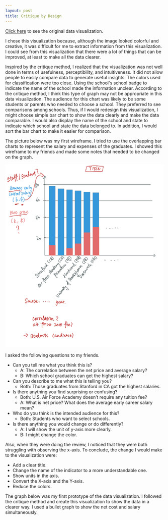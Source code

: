 ```yaml
---
layout: post
title: Critique by Design
---
```

[Click here](https://howmuch.net/articles/best-college-on-each-state-2019) to see the original data visualization.

I chose this visualization because, although the image looked colorful and creative, it was difficult for me to extract information from this visualization. I could see from this visualization that there were a lot of things that can be improved, at least to make all the data clearer. 

Inspired by the critique method, I realized that the visualization was not well done in terms of usefulness, perceptibility, and intuitiveness. It did not allow people to easily compare data to generate useful insights. The colors used for classification were too close. Using the school's school badge to indicate the name of the school made the information unclear. According to the critique method, I think this type of graph may not be appropriate in this data visualization. The audience for this chart was likely to be some students or parents who needed to choose a school. They preferred to see comparisons among schools. Thus, if I would redesign this visualization, I might choose simple bar chart to show the data clearly and make the data comparable. I would also display the name of the school and state to indicate which school and state the data belonged to. In addition, I would sort the bar chart to make it easier for comparison. 

The picture below was my first wireframe. I tried to use the overlapping bar charts to represent the salary and expenses of the graduates. I showed this wireframe to my friends and made some notes that needed to be changed on the graph.

![wireframe](TSWD_AS3_pics/wireframe.png)

I asked the following questions to my friends.
-	Can you tell me what you think this is?
    - A: The correlation between the net price and average salary?
    - B: Which school graduates can get the highest salary?
-	Can you describe to me what this is telling you?
    - Both: Those graduates from Stanford in CA got the highest salaries.
-	Is there anything you find surprising or confusing?
    - Both: U.S. Air Force Academy doesn’t require any tuition fee?
    - A: What is net price? What does the average early career salary mean?
-	Who do you think is the intended audience for this?
    - Both: Students who want to select schools.
-	Is there anything you would change or do differently?
    - A: I will show the unit of y-axis more clearly.
    - B: I might change the color.

Also, when they were doing the review, I noticed that they were both struggling with observing the x-axis. To conclude, the change I would make to the visualization were:
-	Add a clear title.
-	Change the name of the indicator to a more understandable one.
-	Show units in the axis.
-	Convert the X-axis and the Y-axis.
-	Reduce the colors.

The graph below was my first prototype of the data visualization. I followed the critique method and create this visualization to show the data in a clearer way. I used a bullet graph to show the net cost and salary simultaneously.
